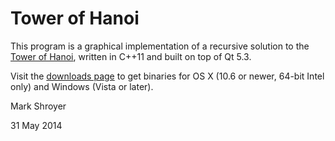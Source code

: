 Tower of Hanoi
==============

This program is a graphical implementation of a recursive solution to the
[Tower of Hanoi](https://en.wikipedia.org/wiki/Tower_of_hanoi), written in
C++11 and built on top of Qt 5.3.

Visit the [downloads page](https://bitbucket.org/markshroyer/towerofhanoi/overview)
to get binaries for OS X (10.6 or newer, 64-bit Intel only) and Windows
(Vista or later).

Mark Shroyer

31 May 2014